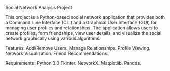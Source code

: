 Social Network Analysis Project

This project is a Python-based social network application that provides both a Command Line Interface (CLI) and a Graphical User Interface (GUI) for managing user profiles and relationships. The application allows users to create profiles, form friendships, view user details, and visualize the social network graphically using various algorithms.

Features:
Add/Remove Users.
Manage Relationships.
Profile Viewing.
Network Visualization.
Friend Recommendations.

Requirements:
Python 3.0
Tkinter.
NetworkX.
Matplotlib.
Pandas.
